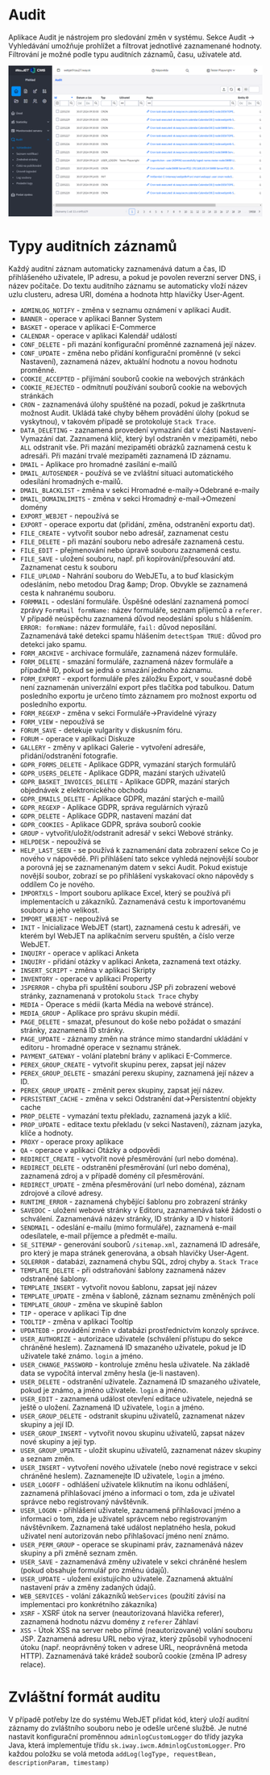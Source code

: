 # Audit

Aplikace Audit je nástrojem pro sledování změn v systému. Sekce Audit -> Vyhledávání umožňuje prohlížet a filtrovat jednotlivé zaznamenané hodnoty. Filtrování je možné podle typu auditních záznamů, času, uživatele atd.

![](audit-search.png)

# Typy auditních záznamů

Každý auditní záznam automaticky zaznamenává datum a čas, ID přihlášeného uživatele, IP adresu, a pokud je povolen reverzní server DNS, i název počítače. Do textu auditního záznamu se automaticky vloží název uzlu clusteru, adresa URI, doména a hodnota http hlavičky User-Agent.
- `ADMINLOG_NOTIFY` - změna v seznamu oznámení v aplikaci Audit.
- `BANNER` - operace v aplikaci Banner System
- `BASKET` - operace v aplikaci E-Commerce
- `CALENDAR` - operace v aplikaci Kalendář událostí
- `CONF_DELETE` - při mazání konfigurační proměnné zaznamená její název.
- `CONF_UPDATE` - změna nebo přidání konfigurační proměnné (v sekci Nastavení), zaznamená název, aktuální hodnotu a novou hodnotu proměnné.
- `COOKIE_ACCEPTED` - přijímání souborů cookie na webových stránkách
- `COOKIE_REJECTED` - odmítnutí používání souborů cookie na webových stránkách
- `CRON` - zaznamenává úlohy spuštěné na pozadí, pokud je zaškrtnuta možnost Audit. Ukládá také chyby během provádění úlohy (pokud se vyskytnou), v takovém případě se protokoluje `Stack Trace`.
- `DATA_DELETING` - zaznamená provedení vymazání dat v části Nastavení-Vymazání dat. Zaznamená klíč, který byl odstraněn v mezipaměti, nebo `ALL` odstranit vše. Při mazání mezipaměti obrázků zaznamená cestu k adresáři. Při mazání trvalé mezipaměti zaznamená ID záznamu.
- `DMAIL` - Aplikace pro hromadné zasílání e-mailů
- `DMAIL_AUTOSENDER` - používá se ve zvláštní situaci automatického odesílání hromadných e-mailů.
- `DMAIL_BLACKLIST` - změna v sekci Hromadné e-maily->Odebrané e-maily
- `DMAIL_DOMAINLIMITS` - změna v sekci Hromadný e-mail->Omezení domény
- `EXPORT_WEBJET` - nepoužívá se
- `EXPORT` - operace exportu dat (přidání, změna, odstranění exportu dat).
- `FILE_CREATE` - vytvořit soubor nebo adresář, zaznamenat cestu
- `FILE_DELETE` - při mazání souboru nebo adresáře zaznamená cestu.
- `FILE_EDIT` - přejmenování nebo úpravě souboru zaznamená cestu.
- `FILE_SAVE` - uložení souboru, např. při kopírování/přesouvání atd. Zaznamenat cestu k souboru
- `FILE_UPLOAD` - Nahrání souboru do WebJETu, a to buď klasickým odesláním, nebo metodou Drag \&amp; Drop. Obvykle se zaznamená cesta k nahranému souboru.
- `FORMMAIL` - odeslání formuláře. Úspěšné odeslání zaznamená pomocí zprávy `FormMail formName:` název formuláře, seznam příjemců a `referer`. V případě neúspěchu zaznamená důvod neodeslání spolu s hlášením. `ERROR: formName:` název formuláře, `fail:` důvod neposílání. Zaznamenává také detekci spamu hlášením `detectSpam TRUE:` důvod pro detekci jako spamu.
- `FORM_ARCHIVE` - archivace formuláře, zaznamená název formuláře.
- `FORM_DELETE` - smazání formuláře, zaznamená název formuláře a případně ID, pokud se jedná o smazání jednoho záznamu.
- `FORM_EXPORT` - export formuláře přes záložku Export, v současné době není zaznamenán univerzální export přes tlačítka pod tabulkou. Datum posledního exportu je určeno tímto záznamem pro možnost exportu od posledního exportu.
- `FORM_REGEXP` - změna v sekci Formuláře->Pravidelné výrazy
- `FORM_VIEW` - nepoužívá se
- `FORUM_SAVE` - detekuje vulgarity v diskusním fóru.
- `FORUM` - operace v aplikaci Diskuze
- `GALLERY` - změny v aplikaci Galerie - vytvoření adresáře, přidání/odstranění fotografie.
- `GDPR_FORMS_DELETE` - Aplikace GDPR, vymazání starých formulářů
- `GDPR_USERS_DELETE` - Aplikace GDPR, mazání starých uživatelů
- `GDPR_BASKET_INVOICES_DELETE` - Aplikace GDPR, mazání starých objednávek z elektronického obchodu
- `GDPR_EMAILS_DELETE` - Aplikace GDPR, mazání starých e-mailů
- `GDPR_REGEXP` - Aplikace GDPR, správa regulárních výrazů
- `GDPR_DELETE` - Aplikace GDPR, nastavení mazání dat
- `GDPR_COOKIES` - Aplikace GDPR, správa souborů cookie
- `GROUP` - vytvořit/uložit/odstranit adresář v sekci Webové stránky.
- `HELPDESK` - nepoužívá se
- `HELP_LAST_SEEN` - se používá k zaznamenání data zobrazení sekce Co je nového v nápovědě. Při přihlášení tato sekce vyhledá nejnovější soubor a porovná jej se zaznamenaným datem v sekci Audit. Pokud existuje novější soubor, zobrazí se po přihlášení vyskakovací okno nápovědy s oddílem Co je nového.
- `IMPORTXLS` - Import souboru aplikace Excel, který se používá při implementacích u zákazníků. Zaznamenává cestu k importovanému souboru a jeho velikost.
- `IMPORT_WEBJET` - nepoužívá se
- `INIT` - Inicializace WebJET (start), zaznamená cestu k adresáři, ve kterém byl WebJET na aplikačním serveru spuštěn, a číslo verze WebJET.
- `INQUIRY` - operace v aplikaci Anketa
- `INQUIRY` - přidání otázky v aplikaci Anketa, zaznamená text otázky.
- `INSERT_SCRIPT` - změna v aplikaci Skripty
- `INVENTORY` - operace v aplikaci Property
- `JSPERROR` - chyba při spuštění souboru JSP při zobrazení webové stránky, zaznamenaná v protokolu `Stack Trace` chyby
- `MEDIA` - Operace s médii (karta Média na webové stránce).
- `MEDIA_GROUP` - Aplikace pro správu skupin médií.
- `PAGE_DELETE` - smazat, přesunout do koše nebo požádat o smazání stránky, zaznamená ID stránky.
- `PAGE_UPDATE` - záznamy změn na stránce mimo standardní ukládání v editoru - hromadné operace v seznamu stránek.
- `PAYMENT_GATEWAY` - volání platební brány v aplikaci E-Commerce.
- `PEREX_GROUP_CREATE` - vytvořit skupinu perex, zapsat její název
- `PEREX_GROUP_DELETE` - smazání perexu skupiny, zaznamená její název a ID.
- `PEREX_GROUP_UPDATE` - změnit perex skupiny, zapsat její název.
- `PERSISTENT_CACHE` - změna v sekci Odstranění dat->Persistentní objekty cache
- `PROP_DELETE` - vymazání textu překladu, zaznamená jazyk a klíč.
- `PROP_UPDATE` - editace textu překladu (v sekci Nastavení), záznam jazyka, klíče a hodnoty.
- `PROXY` - operace proxy aplikace
- `QA` - operace v aplikaci Otázky a odpovědi
- `REDIRECT_CREATE` - vytvořit nové přesměrování (url nebo doména).
- `REDIRECT_DELETE` - odstranění přesměrování (url nebo doména), zaznamená zdroj a v případě domény cíl přesměrování.
- `REDIRECT_UPDATE` - změna přesměrování (url nebo doména), záznam zdrojové a cílové adresy.
- `RUNTIME_ERROR` - zaznamená chybějící šablonu pro zobrazení stránky
- `SAVEDOC` - uložení webové stránky v Editoru, zaznamenává také žádosti o schválení. Zaznamenává název stránky, ID stránky a ID v historii
- `SENDMAIL` - odeslání e-mailu (mimo formuláře), zaznamená e-mail odesílatele, e-mail příjemce a předmět e-mailu.
- `SE_SITEMAP` - generování souborů `/sitemap.xml`, zaznamená ID adresáře, pro který je mapa stránek generována, a obsah hlavičky User-Agent.
- `SQLERROR` - databázi, zaznamená chybu SQL, zdroj chyby a. `Stack Trace`
- `TEMPLATE_DELETE` - při odstraňování šablony zaznamená název odstraněné šablony.
- `TEMPLATE_INSERT` - vytvořit novou šablonu, zapsat její název
- `TEMPLATE_UPDATE` - změna v šabloně, záznam seznamu změněných polí
- `TEMPLATE_GROUP` - změna ve skupině šablon
- `TIP` - operace v aplikaci Tip dne
- `TOOLTIP` - změna v aplikaci Tooltip
- `UPDATEDB` - provádění změn v databázi prostřednictvím konzoly správce.
- `USER_AUTHORIZE` - autorizace uživatele (schválení přístupu do sekce chráněné heslem). Zaznamená ID smazaného uživatele, pokud je ID uživatele také známo. `login` a jméno.
- `USER_CHANGE_PASSWORD` - kontroluje změnu hesla uživatele. Na základě data se vypočítá interval změny hesla (je-li nastaven).
- `USER_DELETE` - odstranění uživatele. Zaznamená ID smazaného uživatele, pokud je známo, a jméno uživatele. `login` a jméno.
- `USER_EDIT` - zaznamená událost otevření editace uživatele, nejedná se ještě o uložení. Zaznamená ID uživatele, `login` a jméno.
- `USER_GROUP_DELETE` - odstranit skupinu uživatelů, zaznamenat název skupiny a její ID.
- `USER_GROUP_INSERT` - vytvořit novou skupinu uživatelů, zapsat název nové skupiny a její typ.
- `USER_GROUP_UPDATE` - uložit skupinu uživatelů, zaznamenat název skupiny a seznam změn.
- `USER_INSERT` - vytvoření nového uživatele (nebo nové registrace v sekci chráněné heslem). Zaznamenejte ID uživatele, `login` a jméno.
- `USER_LOGOFF` - odhlášení uživatele kliknutím na ikonu odhlášení, zaznamená přihlašovací jméno a informaci o tom, zda je uživatel správce nebo registrovaný návštěvník.
- `USER_LOGON` - přihlášení uživatele, zaznamená přihlašovací jméno a informaci o tom, zda je uživatel správcem nebo registrovaným návštěvníkem. Zaznamená také událost neplatného hesla, pokud uživatel není autorizován nebo přihlašovací jméno není známo.
- `USER_PERM_GROUP` - operace se skupinami práv, zaznamenává název skupiny a při změně seznam změn.
- `USER_SAVE` - zaznamenává změny uživatele v sekci chráněné heslem (pokud obsahuje formulář pro změnu údajů).
- `USER_UPDATE` - uložení existujícího uživatele. Zaznamená aktuální nastavení práv a změny zadaných údajů.
- `WEB_SERVICES` - volání zákazníků `WebServices` (použití závisí na implementaci pro konkrétního zákazníka)
- `XSRF` - XSRF útok na server (neautorizovaná hlavička referer), zaznamená hodnotu názvu domény z `referer` Záhlaví
- `XSS` - Útok XSS na server nebo přímé (neautorizované) volání souboru JSP. Zaznamená adresu URL nebo výraz, který způsobil vyhodnocení útoku (např. neoprávněný token v adrese URL, neoprávněná metoda HTTP). Zaznamenává také krádež souborů cookie (změna IP adresy relace).

# Zvláštní formát auditu

V případě potřeby lze do systému WebJET přidat kód, který uloží auditní záznamy do zvláštního souboru nebo je odešle určené službě. Je nutné nastavit konfigurační proměnnou `adminlogCustomLogger` do třídy jazyka Java, která implementuje třídu `sk.iway.iwcm.AdminlogCustomLogger`. Pro každou položku se volá metoda `addLog(logType, requestBean, descriptionParam, timestamp)`
